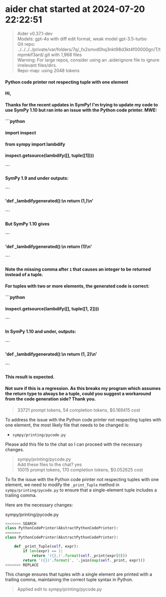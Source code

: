 
# aider chat started at 2024-07-20 22:22:51

> Aider v0.37.1-dev  
> Models: gpt-4o with diff edit format, weak model gpt-3.5-turbo  
> Git repo: ../../../../private/var/folders/7q/_fx2smvd0hq3nkt98d3kt4f00000gn/T/tmpmkif3ard/.git with 1,968 files  
> Warning: For large repos, consider using an .aiderignore file to ignore irrelevant files/dirs.  
> Repo-map: using 2048 tokens  

#### Python code printer not respecting tuple with one element  
#### Hi,  
####   
#### Thanks for the recent updates in SymPy! I'm trying to update my code to use SymPy 1.10 but ran into an issue with the Python code printer. MWE:  
####   
####   
#### ```python  
#### import inspect  
#### from sympy import lambdify  
####   
#### inspect.getsource(lambdify([], tuple([1])))  
#### ```  
#### SymPy 1.9 and under outputs:  
#### ```  
#### 'def _lambdifygenerated():\n    return (1,)\n'  
#### ```  
####   
#### But SymPy 1.10 gives  
####   
#### ```  
#### 'def _lambdifygenerated():\n    return (1)\n'  
#### ```  
#### Note the missing comma after `1` that causes an integer to be returned instead of a tuple.   
####   
#### For tuples with two or more elements, the generated code is correct:  
#### ```python  
#### inspect.getsource(lambdify([], tuple([1, 2])))  
#### ```  
#### In SymPy  1.10 and under, outputs:  
####   
#### ```  
#### 'def _lambdifygenerated():\n    return (1, 2)\n'  
#### ```  
#### This result is expected.  
####   
#### Not sure if this is a regression. As this breaks my program which assumes the return type to always be a tuple, could you suggest a workaround from the code generation side? Thank you.  
> 33721 prompt tokens, 54 completion tokens, $0.169415 cost  

To address the issue with the Python code printer not respecting tuples with one element, the most likely file that needs to be changed is:

- `sympy/printing/pycode.py`

Please add this file to the chat so I can proceed with the necessary changes.

> sympy/printing/pycode.py  
> Add these files to the chat? yes  
> 10015 prompt tokens, 170 completion tokens, $0.052625 cost  

To fix the issue with the Python code printer not respecting tuples with one element, we need to modify the `_print_Tuple` method in `sympy/printing/pycode.py` to ensure that a single-element tuple includes a trailing comma.

Here are the necessary changes:

sympy/printing/pycode.py
```python
<<<<<<< SEARCH
class PythonCodePrinter(AbstractPythonCodePrinter):
=======
class PythonCodePrinter(AbstractPythonCodePrinter):

    def _print_Tuple(self, expr):
        if len(expr) == 1:
            return '({},)'.format(self._print(expr[0]))
        return '({})'.format(', '.join(map(self._print, expr)))
>>>>>>> REPLACE
```

This change ensures that tuples with a single element are printed with a trailing comma, maintaining the correct tuple syntax in Python.

> Applied edit to sympy/printing/pycode.py  
